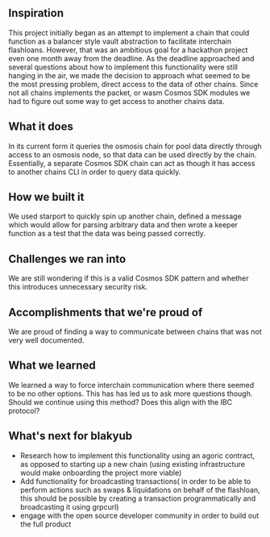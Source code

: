 ## Inspiration
This project initially began as an attempt to implement a chain that could function as a balancer style vault abstraction to facilitate interchain flashloans. However, that was an ambitious goal for a hackathon project even one month away from the deadline. As the deadline approached and several questions about how to implement this functionality were still hanging in the air, we made the decision to approach what seemed to be the most pressing problem, direct access to the data of other chains. Since not all chains implements the packet, or wasm Cosmos SDK modules we had to figure out some way to get access to another chains data. 

## What it does
In its current form it queries the osmosis chain for pool data directly through access to an osmosis node, so that data can be used directly by the chain. Essentially, a separate Cosmos SDK chain can act as though it has access to another chains CLI in order to query data quickly.

## How we built it
We used starport to quickly spin up another chain, defined a message which would allow for parsing arbitrary data and then wrote a keeper function as a test that the data was being passed correctly.

## Challenges we ran into
We are still wondering if this is a valid Cosmos SDK pattern and whether this introduces unnecessary security risk.

## Accomplishments that we're proud of
We are proud of finding a way to communicate between chains that was not very well documented.

## What we learned
We learned a way to force interchain communication where there seemed to be no other options. This has has led us to ask more questions though. Should we continue using this method? Does this align with the IBC protocol?

## What's next for blakyub
- Research how to implement this functionality using an agoric contract, as opposed to starting up a new chain (using existing infrastructure would make onboarding the project more viable)
- Add functionality for broadcasting transactions( in order to be able to perform actions such as swaps & liquidations on behalf of the flashloan, this should be possible by creating a transaction programmatically and broadcasting it using grpcurl)
- engage with the open source developer community in order to build out the full product
